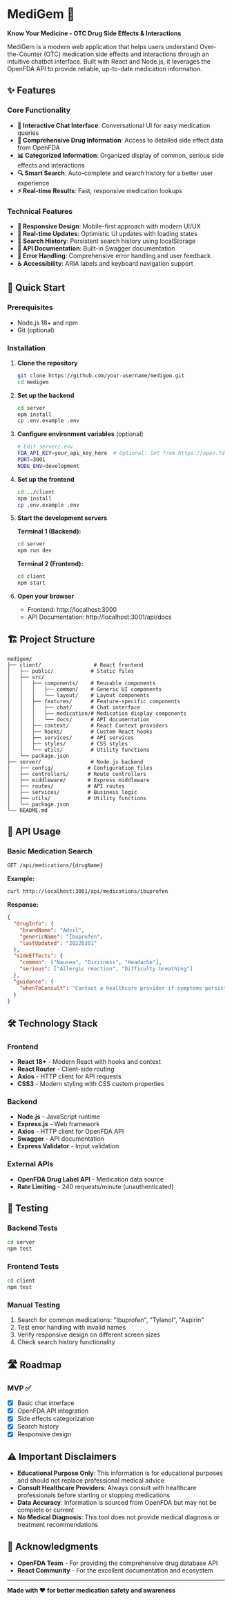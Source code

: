# MediGem 💊

**Know Your Medicine - OTC Drug Side Effects & Interactions**

MediGem is a modern web application that helps users understand Over-the-Counter (OTC) medication side effects and interactions through an intuitive chatbot interface. Built with React and Node.js, it leverages the OpenFDA API to provide reliable, up-to-date medication information.

## ✨ Features

### Core Functionality
- **🤖 Interactive Chat Interface**: Conversational UI for easy medication queries
- **💊 Comprehensive Drug Information**: Access to detailed side effect data from OpenFDA
- **📊 Categorized Information**: Organized display of common, serious side effects and interactions
- **🔍 Smart Search**: Auto-complete and search history for a better user experience
- **⚡ Real-time Results**: Fast, responsive medication lookups

### Technical Features
- **📱 Responsive Design**: Mobile-first approach with modern UI/UX
- **🔄 Real-time Updates**: Optimistic UI updates with loading states
- **💾 Search History**: Persistent search history using localStorage
- **📖 API Documentation**: Built-in Swagger documentation
- **🔧 Error Handling**: Comprehensive error handling and user feedback
- **♿ Accessibility**: ARIA labels and keyboard navigation support

## 🚀 Quick Start

### Prerequisites
- Node.js 18+ and npm
- Git (optional)

### Installation

1. **Clone the repository**
   ```bash
   git clone https://github.com/your-username/medigem.git
   cd medigem
   ```

2. **Set up the backend**
   ```bash
   cd server
   npm install
   cp .env.example .env
   ```

3. **Configure environment variables** (optional)
   ```bash
   # Edit server/.env
   FDA_API_KEY=your_api_key_here  # Optional: Get from https://open.fda.gov/apis/authentication/
   PORT=3001
   NODE_ENV=development
   ```

4. **Set up the frontend**
   ```bash
   cd ../client
   npm install
   cp .env.example .env
   ```

5. **Start the development servers**

   **Terminal 1 (Backend):**
   ```bash
   cd server
   npm run dev
   ```

   **Terminal 2 (Frontend):**
   ```bash
   cd client
   npm start
   ```

6. **Open your browser**
   - Frontend: http://localhost:3000
   - API Documentation: http://localhost:3001/api/docs

## 🏗️ Project Structure

```
medigem/
├── client/                 # React frontend
│   ├── public/            # Static files
│   ├── src/
│   │   ├── components/    # Reusable components
│   │   │   ├── common/    # Generic UI components
│   │   │   └── layout/    # Layout components
│   │   ├── features/      # Feature-specific components
│   │   │   ├── chat/      # Chat interface
│   │   │   ├── medication/# Medication display components
│   │   │   └── docs/      # API documentation
│   │   ├── context/       # React Context providers
│   │   ├── hooks/         # Custom React hooks
│   │   ├── services/      # API services
│   │   ├── styles/        # CSS styles
│   │   └── utils/         # Utility functions
│   └── package.json
├── server/                # Node.js backend
│   ├── config/           # Configuration files
│   ├── controllers/      # Route controllers
│   ├── middleware/       # Express middleware
│   ├── routes/           # API routes
│   ├── services/         # Business logic
│   ├── utils/            # Utility functions
│   └── package.json
└── README.md
```

## 🔌 API Usage

### Basic Medication Search
```bash
GET /api/medications/{drugName}
```

**Example:**
```bash
curl http://localhost:3001/api/medications/ibuprofen
```

**Response:**
```json
{
  "drugInfo": {
    "brandName": "Advil",
    "genericName": "Ibuprofen",
    "lastUpdated": "20220301"
  },
  "sideEffects": {
    "common": ["Nausea", "Dizziness", "Headache"],
    "serious": ["Allergic reaction", "Difficulty breathing"]
  },
  "guidance": {
    "whenToConsult": "Contact a healthcare provider if symptoms persist..."
  }
}
```

## 🛠️ Technology Stack

### Frontend
- **React 18+** - Modern React with hooks and context
- **React Router** - Client-side routing
- **Axios** - HTTP client for API requests
- **CSS3** - Modern styling with CSS custom properties

### Backend
- **Node.js** - JavaScript runtime
- **Express.js** - Web framework
- **Axios** - HTTP client for OpenFDA API
- **Swagger** - API documentation
- **Express Validator** - Input validation

### External APIs
- **OpenFDA Drug Label API** - Medication data source
- **Rate Limiting** - 240 requests/minute (unauthenticated)

## 🧪 Testing

### Backend Tests
```bash
cd server
npm test
```

### Frontend Tests
```bash
cd client
npm test
```

### Manual Testing
1. Search for common medications: "Ibuprofen", "Tylenol", "Aspirin"
2. Test error handling with invalid names
3. Verify responsive design on different screen sizes
4. Check search history functionality

## 🛣️ Roadmap

### MVP ✅
- [x] Basic chat interface
- [x] OpenFDA API integration
- [x] Side effects categorization
- [x] Search history
- [x] Responsive design

## ⚠️ Important Disclaimers

- **Educational Purpose Only**: This information is for educational purposes and should not replace professional medical advice
- **Consult Healthcare Providers**: Always consult with healthcare professionals before starting or stopping medications
- **Data Accuracy**: Information is sourced from OpenFDA but may not be complete or current
- **No Medical Diagnosis**: This tool does not provide medical diagnosis or treatment recommendations


## 🙏 Acknowledgments

- **OpenFDA Team** - For providing the comprehensive drug database API
- **React Community** - For the excellent documentation and ecosystem

---

**Made with ❤️ for better medication safety and awareness**
